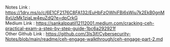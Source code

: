 Notes Link : https://1drv.ms/o/c/6E1CF2176C8FA132/EuHbFzOWhiFBi6sWiu7k2EkB0gnM8xUzMk1zjaLw4euZdQ?e=dpCrkG<br/>
Medium Link : https://sankalppatil12112001.medium.com/cracking-ceh-practical-exam-a-step-by-step-guide-1bc6a292921f<br/>
Other Github Link : https://github.com/3ls3if/Cybersecurity-Notes/blob/main/readme/ceh-engage-walkthrough/ceh-engage-part-2.md
